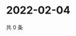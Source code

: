 # 2022-02-04

共 0 条

<!-- BEGIN WEIBO -->
<!-- 最后更新时间 Fri Feb 04 2022 08:51:08 GMT+0800 (China Standard Time) -->

<!-- END WEIBO -->
